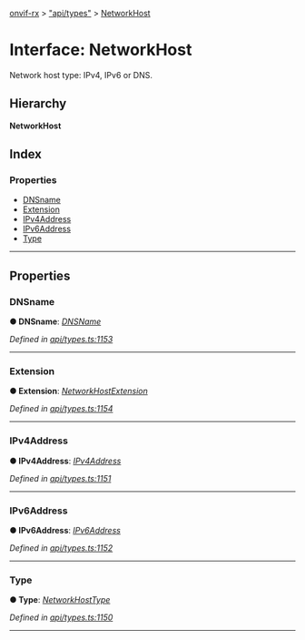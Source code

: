[onvif-rx](../README.md) > ["api/types"](../modules/_api_types_.md) > [NetworkHost](../interfaces/_api_types_.networkhost.md)

# Interface: NetworkHost

Network host type: IPv4, IPv6 or DNS.

## Hierarchy

**NetworkHost**

## Index

### Properties

* [DNSname](_api_types_.networkhost.md#dnsname)
* [Extension](_api_types_.networkhost.md#extension)
* [IPv4Address](_api_types_.networkhost.md#ipv4address)
* [IPv6Address](_api_types_.networkhost.md#ipv6address)
* [Type](_api_types_.networkhost.md#type)

---

## Properties

<a id="dnsname"></a>

###  DNSname

**● DNSname**: *[DNSName](../modules/_api_types_.md#dnsname)*

*Defined in [api/types.ts:1153](https://github.com/patrickmichalina/onvif-rx/blob/1596479/src/api/types.ts#L1153)*

___
<a id="extension"></a>

###  Extension

**● Extension**: *[NetworkHostExtension](_api_types_.networkhostextension.md)*

*Defined in [api/types.ts:1154](https://github.com/patrickmichalina/onvif-rx/blob/1596479/src/api/types.ts#L1154)*

___
<a id="ipv4address"></a>

###  IPv4Address

**● IPv4Address**: *[IPv4Address](_api_types_.networkhost.md#ipv4address)*

*Defined in [api/types.ts:1151](https://github.com/patrickmichalina/onvif-rx/blob/1596479/src/api/types.ts#L1151)*

___
<a id="ipv6address"></a>

###  IPv6Address

**● IPv6Address**: *[IPv6Address](_api_types_.networkhost.md#ipv6address)*

*Defined in [api/types.ts:1152](https://github.com/patrickmichalina/onvif-rx/blob/1596479/src/api/types.ts#L1152)*

___
<a id="type"></a>

###  Type

**● Type**: *[NetworkHostType](../enums/_api_types_.networkhosttype.md)*

*Defined in [api/types.ts:1150](https://github.com/patrickmichalina/onvif-rx/blob/1596479/src/api/types.ts#L1150)*

___


